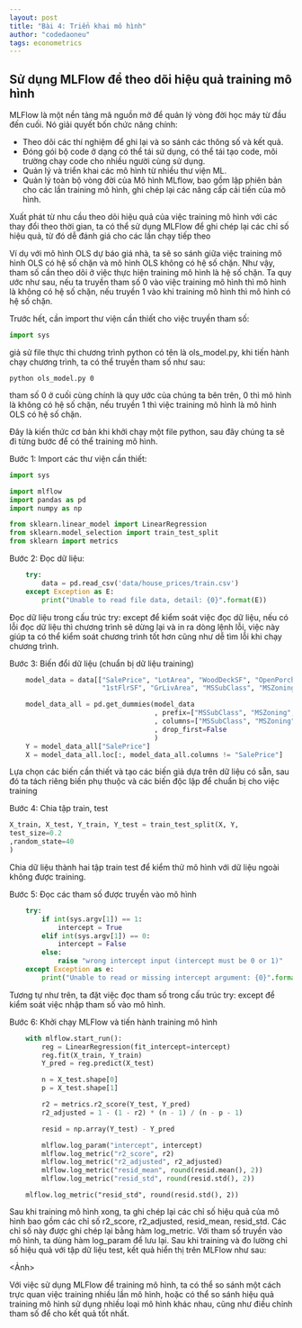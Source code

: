 ```yaml
---
layout: post
title: "Bài 4: Triển khai mô hình"
author: "codedaoneu"
tags: econometrics
---
```


## Sử dụng MLFlow để theo dõi hiệu quả training mô hình

MLFlow là một nền tảng mã nguồn mở để quản lý vòng đời học máy từ đầu đến cuối. Nó giải quyết bốn chức năng chính:

* Theo dõi các thí nghiệm để ghi lại và so sánh các thông số và kết quả.
* Đóng gói bộ code ở dạng có thể tái sử dụng, có thể tái tạo code, môi trường chạy code cho nhiều người cùng sử dụng.
* Quản lý và triển khai các mô hình từ nhiều thư viện ML.
* Quản lý toàn bộ vòng đời của Mô hình MLflow, bao gồm lập phiên bản cho các lần training mô hình, ghi chép lại các nâng cấp cải tiến của mô hình.

Xuất phát từ nhu cầu theo dõi hiệu quả của việc training mô hình với các thay đổi theo thời gian, ta có thể sử dụng MLFlow để ghi chép lại các chỉ số hiệu quả, từ đó dễ đánh giá cho các lần chạy tiếp theo

Ví dụ với mô hình OLS dự báo giá nhà, ta sẽ so sánh giữa việc training mô hình OLS có hệ số chặn và mô hình OLS không có hệ số chặn. Như vậy, tham số cần theo dõi ở việc thực hiện training mô hình là hệ số chặn. Ta quy ước như sau, nếu ta truyền tham số 0 vào việc training mô hình thì mô hình là không có hệ số chặn, nếu truyền 1 vào khi training mô hình thì mô hình có hệ số chặn.

Trước hết, cần import thư viện cần thiết cho việc truyền tham số:

``` python
import sys
```

giả sử file thực thi chương trình python có tên là ols_model.py, khi tiến hành chạy chương trình, ta có thể truyền tham số như sau:

```python ols_model.py 0```

tham số 0 ở cuối cùng chính là quy ước của chúng ta bên trên, 0 thì mô hình là không có hệ số chặn, nếu truyền 1 thì việc training mô hình là mô hình OLS có hệ số chặn.

Đây là kiến thức cơ bản khi khởi chạy một file python, sau đây chúng ta sẽ đi từng bước để có thể training mô hình.

Bước 1: Import các thư viện cần thiết:

``` python
import sys

import mlflow
import pandas as pd
import numpy as np

from sklearn.linear_model import LinearRegression
from sklearn.model_selection import train_test_split
from sklearn import metrics
```

Bước 2: Đọc dữ liệu:

``` python
    try:
        data = pd.read_csv('data/house_prices/train.csv')
    except Exception as E:
        print("Unable to read file data, detail: {0}".format(E))
```

Đọc dữ liệu trong cấu trúc try: except để kiểm soát việc đọc dữ liệu, nếu có lỗi đọc dữ liệu thì chương trình sẽ dừng lại và in ra dòng lệnh lỗi, việc này giúp ta có thể kiểm soát chương trình tốt hơn cũng như dễ tìm lỗi khi chạy chương trình.

Bước 3: Biến đổi dữ liệu (chuẩn bị dữ liệu training)

```python
    model_data = data[["SalePrice", "LotArea", "WoodDeckSF", "OpenPorchSF",
                       "1stFlrSF", "GrLivArea", "MSSubClass", "MSZoning", "Neighborhood", "BedroomAbvGr"]]

    model_data_all = pd.get_dummies(model_data
                                    , prefix=["MSSubClass", "MSZoning", "Neighborhood", "BedroomAbvGr"]
                                    , columns=["MSSubClass", "MSZoning", "Neighborhood", "BedroomAbvGr"]
                                    , drop_first=False
                                    )
    Y = model_data_all["SalePrice"]
    X = model_data_all.loc[:, model_data_all.columns != "SalePrice"]
```

Lựa chọn các biến cần thiết và tạo các biến giả dựa trên dữ liệu có sẵn, sau đó ta tách riêng biến phụ thuộc và các biến độc lập để chuẩn bị cho việc training

Bước 4: Chia tập train, test

``` python
X_train, X_test, Y_train, Y_test = train_test_split(X, Y,                                                   
test_size=0.2
,random_state=40
)
```

Chia dữ liệu thành hai tập train test để kiểm thử mô hình với dữ liệu ngoài không được training.

Bước 5: Đọc các tham số được truyền vào mô hình

``` python
    try:
        if int(sys.argv[1]) == 1:
            intercept = True
        elif int(sys.argv[1]) == 0:
            intercept = False
        else:
            raise "wrong intercept input (intercept must be 0 or 1)"
    except Exception as e:
        print("Unable to read or missing intercept argument: {0}".format(e))

```

Tương tự như trên, ta đặt việc đọc tham số trong cấu trúc try: except để kiểm soát việc nhập tham số vào mô hình.

Bước 6: Khởi chạy MLFlow và tiến hành training mô hình

``` python
    with mlflow.start_run():
        reg = LinearRegression(fit_intercept=intercept)
        reg.fit(X_train, Y_train)
        Y_pred = reg.predict(X_test)

        n = X_test.shape[0]
        p = X_test.shape[1]

        r2 = metrics.r2_score(Y_test, Y_pred)
        r2_adjusted = 1 - (1 - r2) * (n - 1) / (n - p - 1)

        resid = np.array(Y_test) - Y_pred

        mlflow.log_param("intercept", intercept)
        mlflow.log_metric("r2_score", r2)
        mlflow.log_metric("r2_adjusted", r2_adjusted)
        mlflow.log_metric("resid_mean", round(resid.mean(), 2))
        mlflow.log_metric("resid_std", round(resid.std(), 2))
```

        mlflow.log_metric("resid_std", round(resid.std(), 2))
Sau khi training mô hình xong, ta ghi chép lại các chỉ số hiệu quả của mô hình bao gồm các chỉ số r2_score, r2_adjusted, resid_mean, resid_std. Các chỉ số này được ghi chép lại bằng hàm log_metric. Với tham số truyền vào mô hình, ta dùng hàm log_param để lưu lại. Sau khi training và đo lường chỉ số hiệu quả với tập dữ liệu test, kết quả hiển thị trên MLFlow như sau:

<Ảnh>

Với việc sử dụng MLFlow để training mô hình, ta có thể so sánh một cách trực quan việc training nhiều lần mô hình, hoặc có thể so sánh hiệu quả training mô hình sử dụng nhiều loại mô hình khác nhau, cũng như điều chỉnh tham số để cho kết quả tốt nhất.
